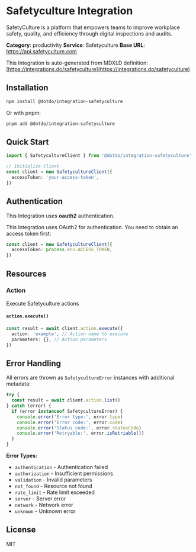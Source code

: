 # Safetyculture Integration

SafetyCulture is a platform that empowers teams to improve workplace safety, quality, and efficiency through digital inspections and audits.

**Category**: productivity
**Service**: Safetyculture
**Base URL**: https://api.safetyculture.com

This Integration is auto-generated from MDXLD definition: [https://integrations.do/safetyculture](https://integrations.do/safetyculture)

## Installation

```bash
npm install @dotdo/integration-safetyculture
```

Or with pnpm:

```bash
pnpm add @dotdo/integration-safetyculture
```

## Quick Start

```typescript
import { SafetycultureClient } from '@dotdo/integration-safetyculture'

// Initialize client
const client = new SafetycultureClient({
  accessToken: 'your-access-token',
})
```

## Authentication

This Integration uses **oauth2** authentication.

This Integration uses OAuth2 for authentication. You need to obtain an access token first:

```typescript
const client = new SafetycultureClient({
  accessToken: process.env.ACCESS_TOKEN,
})
```

## Resources

### Action

Execute Safetyculture actions

#### `action.execute()`

```typescript
const result = await client.action.execute({
  action: 'example', // Action name to execute
  parameters: {}, // Action parameters
})
```

## Error Handling

All errors are thrown as `SafetycultureError` instances with additional metadata:

```typescript
try {
  const result = await client.action.list()
} catch (error) {
  if (error instanceof SafetycultureError) {
    console.error('Error type:', error.type)
    console.error('Error code:', error.code)
    console.error('Status code:', error.statusCode)
    console.error('Retryable:', error.isRetriable())
  }
}
```

**Error Types:**

- `authentication` - Authentication failed
- `authorization` - Insufficient permissions
- `validation` - Invalid parameters
- `not_found` - Resource not found
- `rate_limit` - Rate limit exceeded
- `server` - Server error
- `network` - Network error
- `unknown` - Unknown error

## License

MIT
